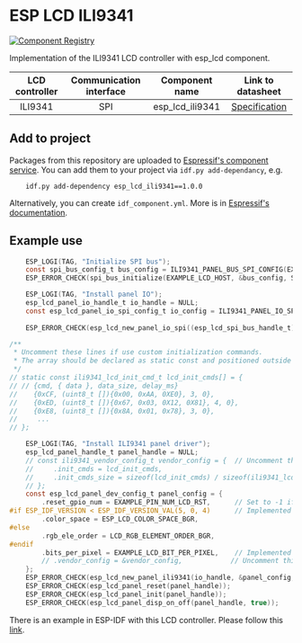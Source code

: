 # ESP LCD ILI9341

[![Component Registry](https://components.espressif.com/components/espressif/esp_lcd_ili9341/badge.svg)](https://components.espressif.com/components/espressif/esp_lcd_ili9341)

Implementation of the ILI9341 LCD controller with esp_lcd component.

| LCD controller | Communication interface | Component name | Link to datasheet |
| :------------: | :---------------------: | :------------: | :---------------: |
| ILI9341        | SPI                     | esp_lcd_ili9341     | [Specification](https://cdn-shop.adafruit.com/datasheets/ILI9341.pdf) |

## Add to project

Packages from this repository are uploaded to [Espressif's component service](https://components.espressif.com/).
You can add them to your project via `idf.py add-dependancy`, e.g.
```
    idf.py add-dependency esp_lcd_ili9341==1.0.0
```

Alternatively, you can create `idf_component.yml`. More is in [Espressif's documentation](https://docs.espressif.com/projects/esp-idf/en/latest/esp32/api-guides/tools/idf-component-manager.html).

## Example use

```c
    ESP_LOGI(TAG, "Initialize SPI bus");
    const spi_bus_config_t bus_config = ILI9341_PANEL_BUS_SPI_CONFIG(EXAMPLE_PIN_NUM_LCD_PCLK, EXAMPLE_PIN_NUM_LCD_MOSI);
    ESP_ERROR_CHECK(spi_bus_initialize(EXAMPLE_LCD_HOST, &bus_config, SPI_DMA_CH_AUTO));

    ESP_LOGI(TAG, "Install panel IO");
    esp_lcd_panel_io_handle_t io_handle = NULL;
    const esp_lcd_panel_io_spi_config_t io_config = ILI9341_PANEL_IO_SPI_CONFIG(EXAMPLE_PIN_NUM_LCD_CS, EXAMPLE_PIN_NUM_LCD_DC,
                                                                                example_callback, &example_callback_ctx);
    ESP_ERROR_CHECK(esp_lcd_new_panel_io_spi((esp_lcd_spi_bus_handle_t)EXAMPLE_LCD_HOST, &io_config, &io_handle));

/**
 * Uncomment these lines if use custom initialization commands.
 * The array should be declared as static const and positioned outside the function.
 */
// static const ili9341_lcd_init_cmd_t lcd_init_cmds[] = {
// // {cmd, { data }, data_size, delay_ms}
//    {0xCF, (uint8_t []){0x00, 0xAA, 0XE0}, 3, 0},
//    {0xED, (uint8_t []){0x67, 0x03, 0X12, 0X81}, 4, 0},
//    {0xE8, (uint8_t []){0x8A, 0x01, 0x78}, 3, 0},
//     ...
// };

    ESP_LOGI(TAG, "Install ILI9341 panel driver");
    esp_lcd_panel_handle_t panel_handle = NULL;
    // const ili9341_vendor_config_t vendor_config = {  // Uncomment these lines if use custom initialization commands
    //     .init_cmds = lcd_init_cmds,
    //     .init_cmds_size = sizeof(lcd_init_cmds) / sizeof(ili9341_lcd_init_cmd_t),
    // };
    const esp_lcd_panel_dev_config_t panel_config = {
        .reset_gpio_num = EXAMPLE_PIN_NUM_LCD_RST,      // Set to -1 if not use
#if ESP_IDF_VERSION < ESP_IDF_VERSION_VAL(5, 0, 4)      // Implemented by LCD command `36h`
        .color_space = ESP_LCD_COLOR_SPACE_BGR,
#else
        .rgb_ele_order = LCD_RGB_ELEMENT_ORDER_BGR,
#endif
        .bits_per_pixel = EXAMPLE_LCD_BIT_PER_PIXEL,    // Implemented by LCD command `3Ah` (16/18)
        // .vendor_config = &vendor_config,            // Uncomment this line if use custom initialization commands
    };
    ESP_ERROR_CHECK(esp_lcd_new_panel_ili9341(io_handle, &panel_config, &panel_handle));
    ESP_ERROR_CHECK(esp_lcd_panel_reset(panel_handle));
    ESP_ERROR_CHECK(esp_lcd_panel_init(panel_handle));
    ESP_ERROR_CHECK(esp_lcd_panel_disp_on_off(panel_handle, true));
```

There is an example in ESP-IDF with this LCD controller. Please follow this [link](https://github.com/espressif/esp-idf/tree/master/examples/peripherals/lcd/spi_lcd_touch).
